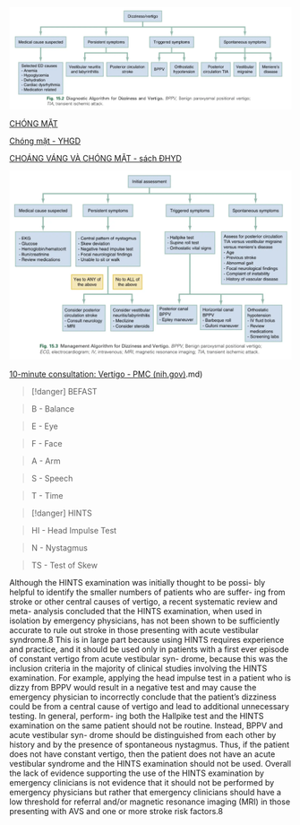 ![CHÓNG MẶT MOC-20240529000248984.webp](../200%20FILES/201%20Image/CH%C3%93NG%20M%E1%BA%B6T%20MOC-20240529000248984.webp)
  

  
[CHÓNG MẶT](../The%20TRIO/000%20Zettlekasten/UMP/BM%20Than%20kinh/CH%C3%93NG%20M%E1%BA%B6T.md)
  

  
[Chóng mặt - YHGD](../The%20TRIO/000%20Zettlekasten/UMP/BM%20YHG%C4%90/Ch%C3%B3ng%20m%E1%BA%B7t%20-%20YHGD.md)
  

  
[CHOÁNG VÁNG VÀ CHÓNG MẶT - sách ĐHYD](./CHO%C3%81NG%20V%C3%81NG%20V%C3%80%20CH%C3%93NG%20M%E1%BA%B6T%20-%20s%C3%A1ch%20%C4%90HYD.md)
  

  
![CHÓNG MẶT MOC-20240529000323971.webp](../200%20FILES/201%20Image/CH%C3%93NG%20M%E1%BA%B6T%20MOC-20240529000323971.webp)
  

  
[10-minute consultation: Vertigo - PMC (nih.gov)](nih.gov).md)
  

  

  
> [!danger] BEFAST
  
> B - Balance
  
> E - Eye
  
> F - Face
  
> A - Arm
  
> S - Speech
  
> T - Time
  

  

  
> [!danger] HINTS
  
> HI - Head Impulse Test
  
> N  - Nystagmus
  
> TS - Test of Skew
  

  
Although the HINTS examination was initially thought to be possi- bly helpful to identify the smaller numbers of patients who are suffer- ing from stroke or other central causes of vertigo, a recent systematic review and meta- analysis concluded that the HINTS examination, when used in isolation by emergency physicians, has not been shown to be sufficiently accurate to rule out stroke in those presenting with acute vestibular syndrome.8 This is in large part because using HINTS requires experience and practice, and it should be used only in patients with a first ever episode of constant vertigo from acute vestibular syn- drome, because this was the inclusion criteria in the majority of clinical studies involving the HINTS examination. For example, applying the head impulse test in a patient who is dizzy from BPPV would result in a negative test and may cause the emergency physician to incorrectly conclude that the patient’s dizziness could be from a central cause of vertigo and lead to additional unnecessary testing. In general, perform- ing both the Hallpike test and the HINTS examination on the same patient should not be routine. Instead, BPPV and acute vestibular syn- drome should be distinguished from each other by history and by the presence of spontaneous nystagmus. Thus, if the patient does not have constant vertigo, then the patient does not have an acute vestibular syndrome and the HINTS examination should not be used. Overall the lack of evidence supporting the use of the HINTS examination by emergency clinicians is not evidence that it should not be performed by emergency physicians but rather that emergency clinicians should have a low threshold for referral and/or magnetic resonance imaging (MRI) in those presenting with AVS and one or more stroke risk factors.8